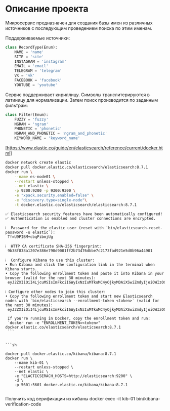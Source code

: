 # Описание проекта
Микросервис предназначен для создания базы имен из различных источников с последующим проведением поиска по этим именам.

Поддерживаемые источники:
```python
class RecordType(Enum):
    NAME = 'name'
    SITE = 'site'
    INSTAGRAM = 'instagram'
    EMAIL = 'email'
    TELEGRAM = 'telegram'
    VK = 'vk'
    FACEBOOK = 'facebook'
    YOUTUBE = 'youtube'
```

Сервис поддерживает кириллицу. Символы транслитерируются в латиницу для нормализации. Затем поиск производится по заданным фильтрам:
```python
class Filter(Enum):
    FUZZY = 'fuzzy'
    NGRAM = 'ngram'
    PHONETIC = 'phonetic'
    NGRAM_AND_PHONETIC = 'ngram_and_phonetic'
    KEYWORD_NAME = 'keyword_name'
```






[https://www.elastic.co/guide/en/elasticsearch/reference/current/docker.html]
```sh
docker network create elastic
docker pull docker.elastic.co/elasticsearch/elasticsearch:8.7.1
docker run \
	--name es-node01 \
    --restart unless-stopped \
	--net elastic \
	-p 9200:9200 -p 9300:9300 \
	-e "xpack.security.enabled=false" \
	-e "discovery.type=single-node"\
	-t docker.elastic.co/elasticsearch/elasticsearch:8.7.1
```


```
✅ Elasticsearch security features have been automatically configured!  
✅ Authentication is enabled and cluster connections are encrypted.  
  
ℹ️  Password for the elastic user (reset with `bin/elasticsearch-reset-password -u elastic`):  
 Tf=U9PIBM+cbqPibmjUg  
  
ℹ️  HTTP CA certificate SHA-256 fingerprint:  
 9b38f838a1207e386e790d9001ff2b73476dbbe7c2173fad921e5d8b96a44901  
  
ℹ️  Configure Kibana to use this cluster:  
• Run Kibana and click the configuration link in the terminal when Kibana starts.  
• Copy the following enrollment token and paste it into Kibana in your browser (valid for the next 30 minutes):  
 eyJ2ZXIiOiI4LjcuMSIsImFkciI6WyIxNzIuMTkuMC4yOjkyMDAiXSwiZmdyIjoiOWIzOGY4MzhhMTIwN2UzODZlNzkwZDkwMDFmZjJiNzM0NzZkYmJlN2MyMTczZmFkOTIxZTVkOGI5NmE0NDkwMSIsImtleSI6IjZvQjVVWWdCUGxxa0wzTWtyZkF1OnRGR3kyM0pMUURDOFlId2s0cEFSYUEifQ==  
  
ℹ️ Configure other nodes to join this cluster:  
• Copy the following enrollment token and start new Elasticsearch nodes with `bin/elasticsearch --enrollment-token <token>` (valid for the next 30 minutes):  
 eyJ2ZXIiOiI4LjcuMSIsImFkciI6WyIxNzIuMTkuMC4yOjkyMDAiXSwiZmdyIjoiOWIzOGY4MzhhMTIwN2UzODZlNzkwZDkwMDFmZjJiNzM0NzZkYmJlN2MyMTczZmFkOTIxZTVkOGI5NmE0NDkwMSIsImtleSI6IjY0QjVVWWdCUGxxa0wzTWtyZkF1Ok1IcV9nNG9KUWdDX3lQWXc1MmpXbkEifQ==  
  
 If you're running in Docker, copy the enrollment token and run:  
 `docker run -e "ENROLLMENT_TOKEN=<token>" docker.elastic.co/elasticsearch/elasticsearch:8.7.1
 ```


```sh

docker pull docker.elastic.co/kibana/kibana:8.7.1
docker run \
	--name kib-01 \
    --restart unless-stopped \
	--net elastic \
	-e "ELACTICSERACH_HOSTS=http://elasticsearch:9200" \
	-d \
	-p 5601:5601 docker.elastic.co/kibana/kibana:8.7.1 
	
```

Получить код верификации из кибаны
docker exec -it kib-01 bin/kibana-verification-code
